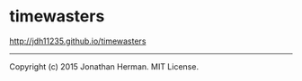 # timewasters

<http://jdh11235.github.io/timewasters>

___

Copyright (c) 2015 Jonathan Herman. MIT License.
